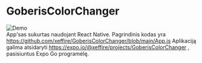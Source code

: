 # GoberisColorChanger
![Demo](/demo.gif)  
App'sas sukurtas naudojant React Native.
Pagrindinis kodas yra https://github.com/xeffire/GoberisColorChanger/blob/main/App.js
Aplikaciją galima atsidaryti https://expo.io/@xeffire/projects/GoberisColorChanger , pasisiuntus Expo Go programėlę.
